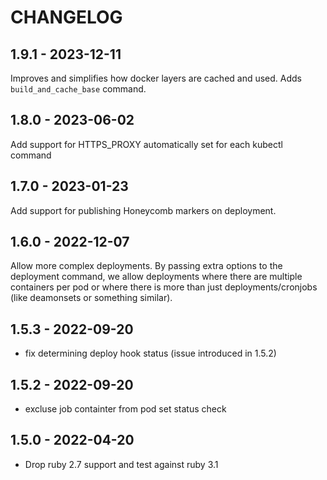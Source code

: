 # CHANGELOG

## 1.9.1 - 2023-12-11

Improves and simplifies how docker layers are cached and used. Adds `build_and_cache_base` command.

## 1.8.0 - 2023-06-02

Add support for HTTPS_PROXY automatically set for each kubectl command

## 1.7.0 - 2023-01-23

Add support for publishing Honeycomb markers on deployment.

## 1.6.0 - 2022-12-07

Allow more complex deployments. By passing extra options to the deployment command, we allow deployments where there are multiple containers per pod or where there is more than just deployments/cronjobs (like deamonsets or something similar).

## 1.5.3 - 2022-09-20

- fix determining deploy hook status (issue introduced in 1.5.2)

## 1.5.2 - 2022-09-20

- excluse job containter from pod set status check

## 1.5.0 - 2022-04-20

- Drop ruby 2.7 support and test against ruby 3.1
